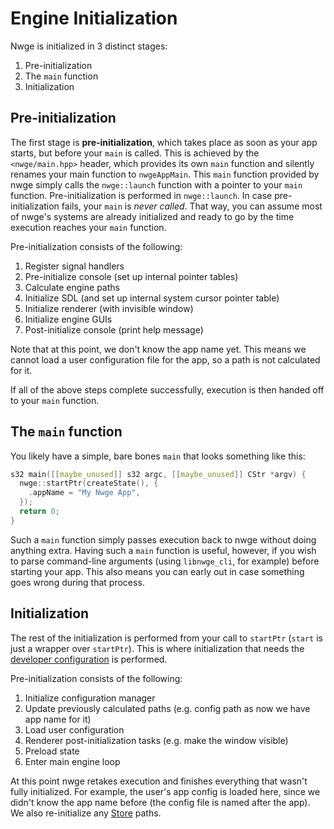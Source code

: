 # Engine Initialization

Nwge is initialized in 3 distinct stages:

1. Pre-initialization
2. The `main` function
3. Initialization

## Pre-initialization

The first stage is **pre-initialization**, which takes place as soon as your app
starts, but before your `main` is called. This is achieved by the
`<nwge/main.hpp>` header, which provides its own `main` function and silently
renames your main function to `nwgeAppMain`. This `main` function provided by
nwge simply calls the `nwge::launch` function with a pointer to your `main`
function. Pre-initialization is performed in `nwge::launch`. In case
pre-initialization fails, your `main` is *never called*. That way, you can
assume most of nwge's systems are already initialized and ready to go by the
time execution reaches your `main` function.

Pre-initialization consists of the following:

1. Register signal handlers
2. Pre-initialize console (set up internal pointer tables)
3. Calculate engine paths
4. Initialize SDL (and set up internal system cursor pointer table)
5. Initialize renderer (with invisible window)
6. Initialize engine GUIs
7. Post-initialize console (print help message)

Note that at this point, we don't know the app name yet. This means we cannot
load a user configuration file for the app, so a path is not calculated for it.

If all of the above steps complete successfully, execution is then handed off to
your `main` function.

## The `main` function

You likely have a simple, bare bones `main` that looks something like this:

```cpp
s32 main([[maybe_unused]] s32 argc, [[maybe_unused]] CStr *argv) {
  nwge::startPtr(createState(), {
    .appName = "My Nwge App",
  });
  return 0;
}
```

Such a `main` function simply passes execution back to nwge without doing
anything extra. Having such a `main` function is useful, however, if you wish to
parse command-line arguments (using `libnwge_cli`, for example) before starting
your app. This also means you can early out in case something goes wrong during
that process.

## Initialization

The rest of the initialization is performed from your call to `startPtr`
(`start` is just a wrapper over `startPtr`). This is where initialization that
needs the [developer configuration][dev-cfg] is performed.

Pre-initialization consists of the following:

1. Initialize configuration manager
2. Update previously calculated paths (e.g. config path as now we have app name
   for it)
3. Load user configuration
4. Renderer post-initialization tasks (e.g. make the window visible)
5. Preload state
6. Enter main engine loop

At this point nwge retakes execution and finishes everything that wasn't fully
initialized. For example, the user's app config is loaded here, since we didn't
know the app name before (the config file is named after the app). We also
re-initialize any [Store][store] paths.

[dev-cfg]: CONFIG#developer-facing-config
[store]: DATA#data-stores

